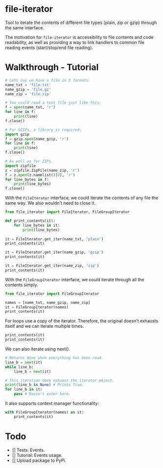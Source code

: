 # file-iterator
Tool to iterate the contents of different file types (plain, zip or gzip) through the same interface.

The motivation for `file-iterator` is accessibility to file contents and code readability, as well as 
providing a way to link handlers to common file reading events (start/stop/end file reading).

# Walkthrough - Tutorial
```python
# Lets say we have a file in 3 formats.
name_txt = 'file.txt'
name_gzip = 'file.gz'
name_zip = 'file.zip'

# You could read a text file just like this:
f = open(name_txt, 'r')
for line in f:
    print(line)
f.close()

# For GZIPs, a library is required.
import gzip
f = gzip.open(name_gzip, 'r')
for line in f:
    print(line)
f.close()

# As well as for ZIPs.
import zipfile
z = zipfile.ZipFile(name_zip, 'r')
f = z.open(z.namelist()[0], 'r')
for line_bytes in f:
    print(line_bytes)
f.close()
```

With the `FileIterator` interface, we could iterate the contents of any file the same way. 
We also wouldn't need to close it.
```python
from file_iterator import FileIterator, FileGroupIterator

def print_contents(it):
    for line_bytes in it:
        print(line_bytes)
        
it = FileIterator.get_iter(name_txt, 'plain')
print_contents(it)

it = FileIterator.get_iter(name_gzip, 'gzip')
print_contents(it)

it = FileIterator.get_iter(name_zip, 'zip')
print_contents(it)
```

With the `FileGroupIterator` interface, we could iterate through all the contents simply.
```python
from file_iterator import FileGroupIterator

names = [name_txt, name_gzip, name_zip]
it = FileGroupIterator(names)
print_contents(it)
```

For loops use a copy of the iterator. Therefore, the original doesn't exhausts itself
and we can iterate multiple times.
```python
print_contents(it)
print_contents(it)
```

We can also iterate using next().
```python
# Returns None when everything has been read.
line_b = next(it)
while line_b:
    line_b = next(it)

# This iteration does exhaust the iterator object.
print(line_b is None) # Prints True.
for line_b in it:
    pass # Doesn't enter here.
```

It also supports context manager functionality:
```python
with FileGroupIterator(names) as it:
    print_contents(it)

```

# Todo
- [] Tests: Events.
- [] Tutorial: Events usage.
- [] Upload package to PyPi.